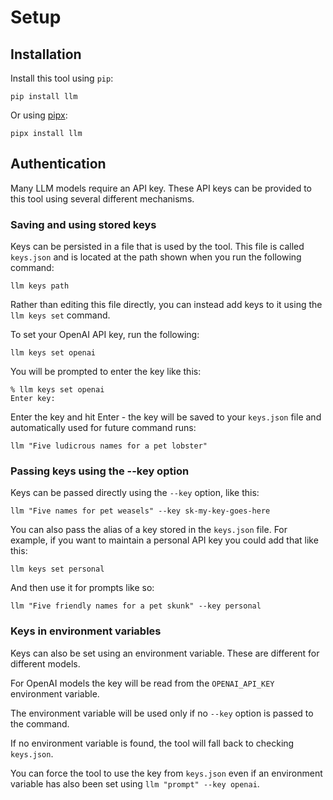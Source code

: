 # Setup

## Installation

Install this tool using `pip`:

    pip install llm

Or using [pipx](https://pypa.github.io/pipx/):

    pipx install llm

## Authentication

Many LLM models require an API key. These API keys can be provided to this tool using several different mechanisms.

### Saving and using stored keys

Keys can be persisted in a file that is used by the tool. This file is called `keys.json` and is located at the path shown when you run the following command:

```
llm keys path
```

Rather than editing this file directly, you can instead add keys to it using the `llm keys set` command.

To set your OpenAI API key, run the following:

```
llm keys set openai
```
You will be prompted to enter the key like this:
```
% llm keys set openai
Enter key:
```
Enter the key and hit Enter - the key will be saved to your `keys.json` file and automatically used for future command runs:

```
llm "Five ludicrous names for a pet lobster"
```
### Passing keys using the --key option

Keys can be passed directly using the `--key` option, like this:

```
llm "Five names for pet weasels" --key sk-my-key-goes-here
```
You can also pass the alias of a key stored in the `keys.json` file. For example, if you want to maintain a personal API key you could add that like this:
```
llm keys set personal
```
And then use it for prompts like so:

```
llm "Five friendly names for a pet skunk" --key personal
```

### Keys in environment variables

Keys can also be set using an environment variable. These are different for different models.

For OpenAI models the key will be read from the `OPENAI_API_KEY` environment variable.

The environment variable will be used only if no `--key` option is passed to the command.

If no environment variable is found, the tool will fall back to checking `keys.json`.

You can force the tool to use the key from `keys.json` even if an environment variable has also been set using `llm "prompt" --key openai`.
